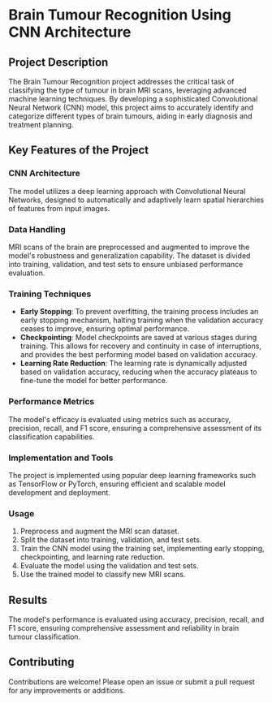 
# Brain Tumour Recognition Using CNN Architecture

## Project Description

The Brain Tumour Recognition project addresses the critical task of classifying the type of tumour in brain MRI scans, leveraging advanced machine learning techniques. By developing a sophisticated Convolutional Neural Network (CNN) model, this project aims to accurately identify and categorize different types of brain tumours, aiding in early diagnosis and treatment planning.

## Key Features of the Project

### CNN Architecture
The model utilizes a deep learning approach with Convolutional Neural Networks, designed to automatically and adaptively learn spatial hierarchies of features from input images.

### Data Handling
MRI scans of the brain are preprocessed and augmented to improve the model's robustness and generalization capability. The dataset is divided into training, validation, and test sets to ensure unbiased performance evaluation.

### Training Techniques
- **Early Stopping**: To prevent overfitting, the training process includes an early stopping mechanism, halting training when the validation accuracy ceases to improve, ensuring optimal performance.
- **Checkpointing**: Model checkpoints are saved at various stages during training. This allows for recovery and continuity in case of interruptions, and provides the best performing model based on validation accuracy.
- **Learning Rate Reduction**: The learning rate is dynamically adjusted based on validation accuracy, reducing when the accuracy plateaus to fine-tune the model for better performance.

### Performance Metrics
The model's efficacy is evaluated using metrics such as accuracy, precision, recall, and F1 score, ensuring a comprehensive assessment of its classification capabilities.

### Implementation and Tools
The project is implemented using popular deep learning frameworks such as TensorFlow or PyTorch, ensuring efficient and scalable model development and deployment.

### Usage
1. Preprocess and augment the MRI scan dataset.
2. Split the dataset into training, validation, and test sets.
3. Train the CNN model using the training set, implementing early stopping, checkpointing, and learning rate reduction.
4. Evaluate the model using the validation and test sets.
5. Use the trained model to classify new MRI scans.

## Results
The model's performance is evaluated using accuracy, precision, recall, and F1 score, ensuring comprehensive assessment and reliability in brain tumour classification.

## Contributing
Contributions are welcome! Please open an issue or submit a pull request for any improvements or additions.
